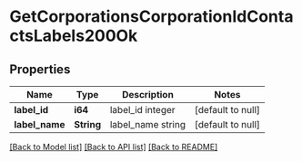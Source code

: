 # GetCorporationsCorporationIdContactsLabels200Ok

## Properties
Name | Type | Description | Notes
------------ | ------------- | ------------- | -------------
**label_id** | **i64** | label_id integer | [default to null]
**label_name** | **String** | label_name string | [default to null]

[[Back to Model list]](../README.md#documentation-for-models) [[Back to API list]](../README.md#documentation-for-api-endpoints) [[Back to README]](../README.md)


